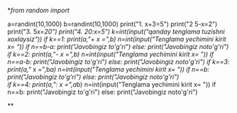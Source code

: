 **from random import*

a=randint(10,1000)
b=randint(10,1000)
print("1.  x+3=5")
print("2   5-x=2")
print("3.  5*x=20")
print("4.  20:x=5")
k=int(input("qanday tenglama tuzishni xoxlaysiz"))
if k==1:
    print(a,"+ x =",b)
    n=int(input("Tenglama yechimini kirit x= "))
    if n==b-a:
        print("Javobingiz to'g'ri")
    else:
        print("Javobingiz noto'g'ri")
if k==2:
    print(a,"- x =",b)
    n=int(input("Tenglama yechimini kirit x= "))
    if n==a-b:
        print("Javobingiz to'g'ri")
    else:
        print("Javobingiz noto'g'ri")
if k==3:
    print(a,"* x =",b*a)
    n=int(input("Tenglama yechimini kirit x= "))
    if n==b:
        print("Javobingiz to'g'ri")
    else:
        print("Javobingiz noto'g'ri")        
if k==4:
    print(a,": x =",a*b)
    n=int(input("Tenglama yechimini kirit x= "))
    if n==b:
        print("Javobingiz to'g'ri")
    else:
        print("Javobingiz noto'g'ri")        

        

**
